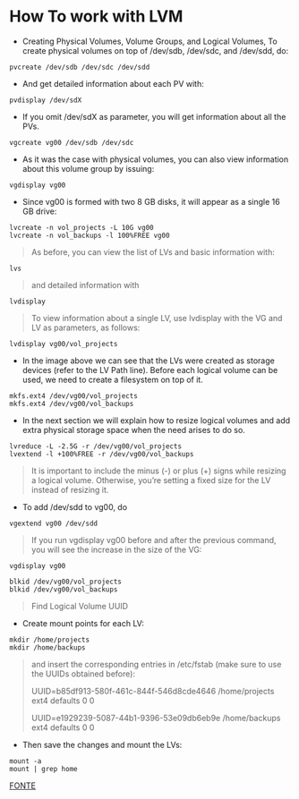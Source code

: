 # How To work with LVM

 - Creating Physical Volumes, Volume Groups, and Logical Volumes, To create physical volumes on top of /dev/sdb, /dev/sdc, and /dev/sdd, do:
```shell
pvcreate /dev/sdb /dev/sdc /dev/sdd
```
 - And get detailed information about each PV with:
```shell
pvdisplay /dev/sdX
```
 - If you omit /dev/sdX as parameter, you will get information about all the PVs.
```shell
vgcreate vg00 /dev/sdb /dev/sdc
```
 - As it was the case with physical volumes, you can also view information about this volume group by issuing:
```shell
vgdisplay vg00
```
 - Since vg00 is formed with two 8 GB disks, it will appear as a single 16 GB drive:
```shell
lvcreate -n vol_projects -L 10G vg00
lvcreate -n vol_backups -l 100%FREE vg00
```
> As before, you can view the list of LVs and basic information with:
```shell
lvs
```
> and detailed information with
```
lvdisplay
```
> To view information about a single LV, use lvdisplay with the VG and LV as parameters, as follows:
```shell
lvdisplay vg00/vol_projects
```
 - In the image above we can see that the LVs were created as storage devices (refer to the LV Path line). Before each logical volume can be used, we need to create a filesystem on top of it.
```shell
mkfs.ext4 /dev/vg00/vol_projects
mkfs.ext4 /dev/vg00/vol_backups
```
 - In the next section we will explain how to resize logical volumes and add extra physical storage space when the need arises to do so.
```shell
lvreduce -L -2.5G -r /dev/vg00/vol_projects
lvextend -l +100%FREE -r /dev/vg00/vol_backups
```
> It is important to include the minus (-) or plus (+) signs while resizing a logical volume. Otherwise, you’re setting a fixed size for the LV instead of resizing it.

 - To add /dev/sdd to vg00, do
```
vgextend vg00 /dev/sdd
```
> If you run vgdisplay vg00 before and after the previous command, you will see the increase in the size of the VG:
```
vgdisplay vg00
```
```
blkid /dev/vg00/vol_projects
blkid /dev/vg00/vol_backups
```
> Find Logical Volume UUID

 - Create mount points for each LV:
```
mkdir /home/projects
mkdir /home/backups
```
> and insert the corresponding entries in /etc/fstab (make sure to use the UUIDs obtained before):
>
> UUID=b85df913-580f-461c-844f-546d8cde4646 /home/projects	ext4 defaults 0 0
>
> UUID=e1929239-5087-44b1-9396-53e09db6eb9e /home/backups ext4	defaults 0 0
 - Then save the changes and mount the LVs:
```
mount -a
mount | grep home
```
[FONTE](https://www.tecmint.com/manage-and-create-lvm-parition-using-vgcreate-lvcreate-and-lvextend/)